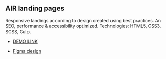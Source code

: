 ## AIR landing pages

Responsive landings according to design created using best practices. An SEO, performance & accessibility optimized.
Technologies: HTML5, CSS3, SCSS, Gulp.

- [DEMO LINK](https://denyssheremeta.github.io/air_landing/)

- [Figma design](<https://www.figma.com/file/7qwsWggv9BAxMi2VPhBuPr/Air-(formerly-Dia)?node-id=9138%3A35>)
